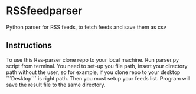 # RSSfeedparser
Python parser for RSS feeds, to fetch feeds and save them as csv

## Instructions

To use this Rss-parser clone repo to your local machine. Run parser.py script from terminal. You need to set-up you file path, insert your directory path without the user, so for example, if you clone repo to your desktop ´´´Desktop´´´ is right path. Then you must setup your feeds list. Program will save the result file to the same directory. 
